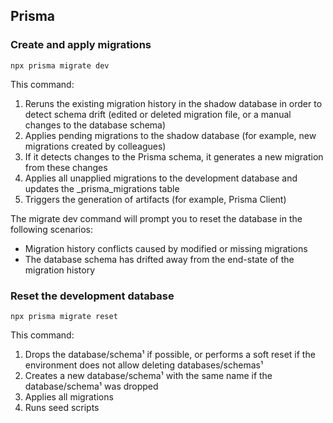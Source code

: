## Prisma

### Create and apply migrations

`npx prisma migrate dev`

This command:

1. Reruns the existing migration history in the shadow database in order to detect schema drift (edited or deleted migration file, or a manual changes to the database schema)
2. Applies pending migrations to the shadow database (for example, new migrations created by colleagues)
3. If it detects changes to the Prisma schema, it generates a new migration from these changes
4. Applies all unapplied migrations to the development database and updates the \_prisma_migrations table
5. Triggers the generation of artifacts (for example, Prisma Client)

The migrate dev command will prompt you to reset the database in the following scenarios:

- Migration history conflicts caused by modified or missing migrations
- The database schema has drifted away from the end-state of the migration history

### Reset the development database

`npx prisma migrate reset`

This command:

1. Drops the database/schema¹ if possible, or performs a soft reset if the
   environment does not allow deleting databases/schemas¹
2. Creates a new database/schema¹ with the same name if the database/schema¹ was
   dropped
3. Applies all migrations
4. Runs seed scripts
